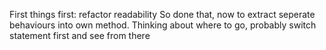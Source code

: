 First things first: refactor readability
So done that, now to extract seperate behaviours into own method. Thinking about where to go, probably switch statement first and see from there